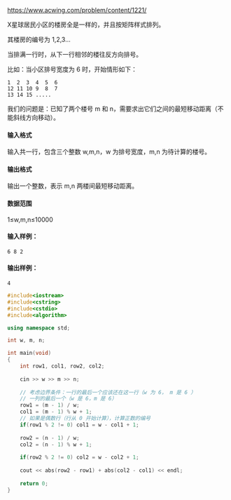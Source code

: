 https://www.acwing.com/problem/content/1221/



X星球居民小区的楼房全是一样的，并且按矩阵样式排列。

其楼房的编号为 1,2,3…

当排满一行时，从下一行相邻的楼往反方向排号。

比如：当小区排号宽度为 6 时，开始情形如下：

```
1  2  3  4  5  6
12 11 10 9  8  7
13 14 15 .....
```

我们的问题是：已知了两个楼号 m 和 n，需要求出它们之间的最短移动距离（不能斜线方向移动）。

#### 输入格式

输入共一行，包含三个整数 w,m,n，w 为排号宽度，m,n 为待计算的楼号。

#### 输出格式

输出一个整数，表示 m,n 两楼间最短移动距离。

#### 数据范围

1≤w,m,n≤10000

#### 输入样例：

```
6 8 2
```

#### 输出样例：

```
4
```



```cpp
#include<iostream>
#include<cstring>
#include<cstdio>
#include<algorithm>

using namespace std;

int w, m, n;

int main(void)
{
    int row1, col1, row2, col2;
    
    cin >> w >> m >> n;
    
    // 考虑边界条件：一行的最后一个应该还在这一行（w 为 6， m 是 6 ）
    // 一列的最后一个（w 是 6，m 是 6）
    row1 = (m - 1) / w;
    col1 = (m - 1) % w + 1;
    // 如果是偶数行（行从 0 开始计算），计算正数的编号
    if(row1 % 2 != 0) col1 = w - col1 + 1;
    
    row2 = (n - 1) / w;
    col2 = (n - 1) % w + 1;
    
    if(row2 % 2 != 0) col2 = w - col2 + 1;
    
    cout << abs(row2 - row1) + abs(col2 - col1) << endl;
    
    return 0;
}
```

